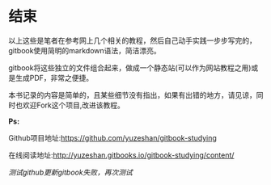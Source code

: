 结束
=====

以上这些是笔者在参考网上几个相关的教程，然后自己动手实践一步步写完的，gitbook使用简明的markdown语法，简洁漂亮。

gitbook将这些独立的文件组合起来，做成一个静态站(可以作为网站教程之用)或是生成PDF，非常之便捷。


本书记录的内容是简单的，且某些细节没有指出，如果有出错的地方，请见谅，同时也欢迎Fork这个项目,改进该教程。

**Ps:**

Github项目地址:<https://github.com/yuzeshan/gitbook-studying>

在线阅读地址:<http://yuzeshan.gitbooks.io/gitbook-studying/content/>

*测试github更新gitbook失败，再次测试*
